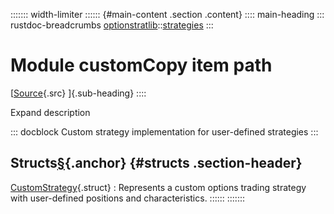 ::::::: width-limiter
:::::: {#main-content .section .content}
:::: main-heading
::: rustdoc-breadcrumbs
[optionstratlib](../../index.html)::[strategies](../index.html)
:::

# Module customCopy item path

[[Source](../../../src/optionstratlib/strategies/custom.rs.html#6-2043){.src}
]{.sub-heading}
::::

Expand description

::: docblock
Custom strategy implementation for user-defined strategies
:::

## Structs[§](#structs){.anchor} {#structs .section-header}

[CustomStrategy](struct.CustomStrategy.html "struct optionstratlib::strategies::custom::CustomStrategy"){.struct}
:   Represents a custom options trading strategy with user-defined
    positions and characteristics.
::::::
:::::::

